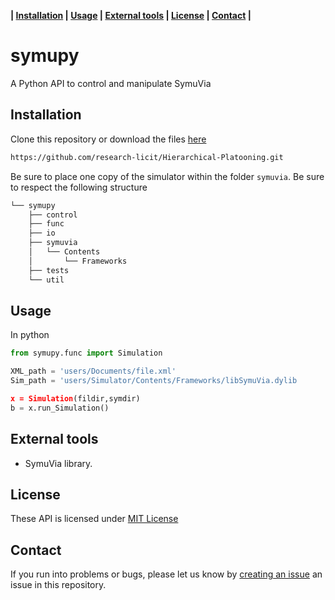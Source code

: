 **| [Installation](#installation) | [Usage](#usage) |  [External tools](#external-tools) | [License](#license) | [Contact](#contact) |**

 # symupy

A Python API to control and manipulate SymuVia

## Installation

Clone this repository or download the files [here](https://github.com/symuvia/symupy/archive/master.zip)

```sh 
https://github.com/research-licit/Hierarchical-Platooning.git
```

Be sure to place one copy of the simulator within the folder `symuvia`. Be sure to respect the following structure

```sh
└── symupy
    ├── control
    ├── func
    ├── io
    ├── symuvia
    │   └── Contents
    │       └── Frameworks
    ├── tests
    └── util
```


## Usage 

In python 

```python 
from symupy.func import Simulation 

XML_path = 'users/Documents/file.xml'
Sim_path = 'users/Simulator/Contents/Frameworks/libSymuVia.dylib

x = Simulation(fildir,symdir)
b = x.run_Simulation()
```
## External tools

- SymuVia library.

## License

These API is licensed under [MIT License](https://github.com/symuvia/symupy/blob/master/LICENSE)

## Contact 

If you run into problems or bugs, please let us know by [creating an issue](https://github.com/research-licit/Hierarchical-Platooning/issues/new) an issue in this repository.